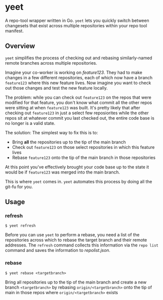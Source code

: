 # yeet
 A repo-tool wrapper written in Go. `yeet` lets you quickly switch between changesets that exist across multiple repositories within your repo tool manifest.

 ## Overview
 `yeet` simplifies the process of checking out and rebasing similarly-named remote branches across multiple repositories.

 Imagine your co-worker is working on *feature123*. They had to make changes in a few different repositories, each of which now have a branch `feature123` where this new feature lives. Now imagine you want to check out those changes and test the new feature locally.

 The problem: while you can check out `feature123` on the repos that were modified for that feature, you don't know what commit all the other repos were sitting at when `feature123` was built. It's pretty likely that after checking out `feature123` in just a select few reposiorites while the other repos sit at whatever commit you last checked out, the entire code base is no longer is a valid state.

 The solution: The simplest way to fix this is to:
 - Bring **all** the repositories up to the tip of the main branch
 - Check out `feature123` on those select repositories in which this feature lives
 - Rebase `feature123` onto the tip of the main branch in those repositories

 At this point you've effectively brought your code base up to the state it would be if `feature123` was merged into the main branch.

 This is where `yeet` comes in. `yeet` automates this process by doing all the git-fu for you.

## Usage

### refresh

```
$ yeet refresh
```

Before you can use `yeet` to perform a rebase, you need a list of the repositories across which to rebase the target branch and their remote addresses. The `refresh` command collects this information via the `repo list` command and saves the information to *repolist.json*.

### rebase

```
$ yeet rebase <targetbranch>
```

Bring all repositories up to the tip of the main branch and create a new branch `<targetbranch>` by rebasing `origin/<targetbranch>` onto the tip of main in those repos where `origin/<targetbranch>` exists